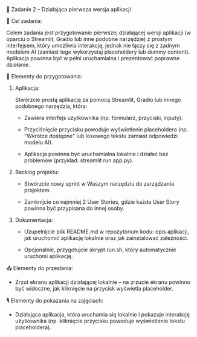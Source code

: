 📌 Zadanie 2 – Działająca pierwsza wersja aplikacji

🎯 Cel zadania:

Celem zadania jest przygotowanie pierwszej działającej wersji aplikacji (w oparciu o Streamlit, Gradio lub inne podobne narzędzie) z prostym interfejsem, który umożliwia interakcję, jednak nie łączy się z żadnym modelem AI (zamiast tego wykorzystaj placeholdery lub dummy content). Aplikacja powinna być w pełni uruchamialna i prezentować poprawne działanie.

📝 Elementy do przygotowania:

1. Aplikacja:

    Stwórzcie prostą aplikację za pomocą Streamlit, Gradio lub innego podobnego narzędzia, która:

    * Zawiera interfejs użytkownika (np. formularz, przyciski, inputy).

    * Przyciśnięcie przycisku powoduje wyświetlenie placeholdera (np. "Wkrótce dostępne" lub losowego tekstu zamiast odpowiedzi modelu AI).

    * Aplikacja powinna być uruchamialna lokalnie i działać bez problemów (przykład: streamlit run app.py).

2. Backlog projektu:

    * Stwórzcie nowy sprint w Waszym narzędziu do zarządzania projektem.

    * Zamknijcie co najmniej 2 User Stories, gdzie każda User Story powinna być przypisana do innej osoby.

3. Dokumentacja:

    * Uzupełnijcie plik README.md w repozytorium kodu: opis aplikacji, jak uruchomić aplikację lokalnie oraz jak zainstalować zależności.

    * Opcjonalnie, przygotujcie skrypt run.sh, który automatycznie uruchomi aplikację.

📤 Elementy do przesłania:

* Zrzut ekranu aplikacji działającej lokalnie – na zrzucie ekranu powinno być widoczne, jak kliknięcie na przycisk wyświetla placeholder.

🎙️ Elementy do pokazania na zajęciach:

* Działająca aplikacja, która uruchamia się lokalnie i pokazuje interakcję użytkownika (np. kliknięcie przycisku powoduje wyświetlenie tekstu placeholdera).
